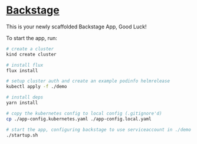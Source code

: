 # [Backstage](https://backstage.io)

This is your newly scaffolded Backstage App, Good Luck!

To start the app, run:

```sh
# create a cluster
kind create cluster

# install flux
flux install

# setup cluster auth and create an example podinfo helmrelease
kubectl apply -f ./demo

# install deps
yarn install

# copy the kubernetes config to local config (.gitignore'd)
cp ./app-config.kubernetes.yaml ./app-config.local.yaml

# start the app, configuring backstage to use serviceaccount in ./demo
./startup.sh
```
